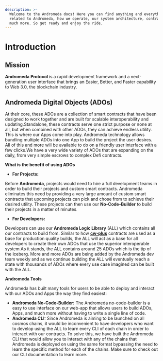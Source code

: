 ```yaml
---
description: >-
  Welcome to the Andromeda docs! Here you can find anything and everything
  related to Andromeda, how we operate, our system architecture, contracts, and
  much more. So get ready and enjoy the ride.
---
```


# Introduction

## Mission <a href="#mission" id="mission"></a>

**Andromeda** **Protocol** is a rapid development framework and a next-generation user interface that brings an Easier, Better, and Faster capability to Web 3.0, the blockchain industry.

## Andromeda Digital Objects (ADOs) <a href="#andromeda-digital-objects-ados" id="andromeda-digital-objects-ados"></a>

At their core, these ADOs are a collection of smart contracts that have been designed to work together and are built for scalable interoperability and updating.Standalone, these contracts serve one strict purpose or none at all, but when combined with other ADOs, they can achieve endless utility. This is where our Apps come into play. Andromeda technology allows bundling multiple ADOs into one App to build the project the user desires. All of this and more will be available to do on a friendly user interface with a few clicks.We have a very wide variety of ADOs that are expanding on the daily, from very simple escrows to complex Defi contracts.

**What is the benefit of using ADOs**

* **For Projects:**

Before **Andromeda**, projects would need to hire a full development teams in order to build their projects and custom smart contracts. Andromeda eliminates this need by providing a very large amount of custom smart contracts that upcoming projects can pick and chose from to achieve their desired utility. These projects can then use our **No-Code-Builder** to build their projects in a matter of minutes.

* **For Developers:**

Developers can use our **Andromeda Logic Library** (ALL) which contains all our contracts to build from. Similar to how [**cw-plus**](https://github.com/CosmWasm/cw-plus) contracts are used as a base for production quality builds, the ALL will act as a base for all developers to create their own ADOs that use the superior interoperable system.As it stands, the ALL contains around 25 ADOs which is the tip of the iceberg. More and more ADOs are being added by the Andromeda dev team weekly and as we continue building the ALL will eventually reach a state with thousands of ADOs where every use case imagined can be built with the ALL.

**Andromeda Tools**

Andromeda has built many tools for users to be able to deploy and interact with our ADOs and Apps the way they find easiest:

* **Andromeda No-Code-Builder:** The Andromeda no-code-builder is a easy to use interface on our web-app that allows users to build ADOs, Apps, and much more without having to write a single line of code.
* **Andromeda CLI:** Since Andromeda is aiming to be launched on all cosmos chains, it would be inconvenient to have developers who want to develop using the ALL to learn every CLI of each chain in order to interact with our contracts. To solve this, we have built the Andromeda CLI that would allow you to interact with any of the chains that Andromeda is deployed on using the same format bypassing the need to learn the specific method for each of the chains. Make sure to check out our CLI documentation to learn more.

